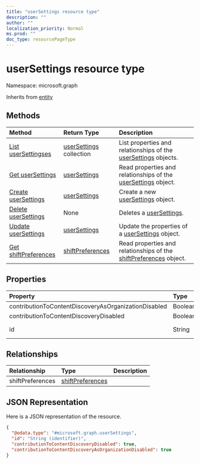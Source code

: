 ```yaml
---
title: "userSettings resource type"
description: ""
author: ""
localization_priority: Normal
ms.prod: ""
doc_type: resourcePageType
---
```


# userSettings resource type


Namespace: microsoft.graph




Inherits from [entity](../resources/entity.md)

## Methods
|Method|Return Type|Description|
|:---|:---|:---|
|[List userSettingses](../api/usersettings-list.md)|[userSettings](../resources/usersettings.md) collection|List properties and relationships of the [userSettings](../resources/usersettings.md) objects.|
|[Get userSettings](../api/usersettings-get.md)|[userSettings](../resources/usersettings.md)|Read properties and relationships of the [userSettings](../resources/usersettings.md) object.|
|[Create userSettings](../api/usersettings-create.md)|[userSettings](../resources/usersettings.md)|Create a new [userSettings](../resources/usersettings.md) object.|
|[Delete userSettings](../api/usersettings-delete.md)|None|Deletes a [userSettings](../resources/usersettings.md).|
|[Update userSettings](../api/usersettings-update.md)|[userSettings](../resources/usersettings.md)|Update the properties of a [userSettings](../resources/usersettings.md) object.|
|[Get shiftPreferences](../api/shiftpreferences-get.md)|[shiftPreferences](../resources/shiftpreferences.md)|Read properties and relationships of the [shiftPreferences](../resources/shiftpreferences.md) object.|

## Properties
|Property|Type|Description|
|:---|:---|:---|
|contributionToContentDiscoveryAsOrganizationDisabled|Boolean||
|contributionToContentDiscoveryDisabled|Boolean||
|id|String| Inherited from [entity](../resources/entity.md)|

## Relationships
|Relationship|Type|Description|
|:---|:---|:---|
|shiftPreferences|[shiftPreferences](../resources/shiftpreferences.md)||

## JSON Representation
Here is a JSON representation of the resource.
<!-- {
  "blockType": "resource",
  "keyProperty": "id",
  "@odata.type": "microsoft.graph.userSettings",
  "baseType": "microsoft.graph.entity",
  "openType": false
}
-->
``` json
{
  "@odata.type": "#microsoft.graph.userSettings",
  "id": "String (identifier)",
  "contributionToContentDiscoveryDisabled": true,
  "contributionToContentDiscoveryAsOrganizationDisabled": true
}
```


